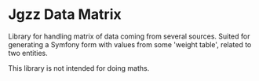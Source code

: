 Jgzz Data Matrix
================


Library for handling matrix of data coming from several sources.
Suited for generating a Symfony form with values from some 'weight table', related to two entities.

This library is not intended for doing maths.

